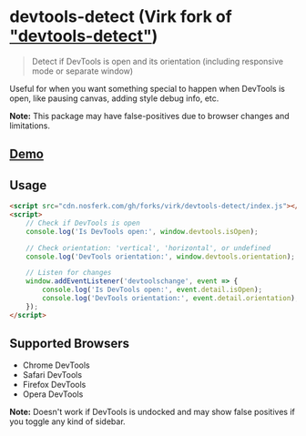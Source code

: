 # devtools-detect (Virk fork of ["devtools-detect"](https://github.com/sindresorhus/devtools-detect))

> Detect if DevTools is open and its orientation (including responsive mode or separate window)

Useful for when you want something special to happen when DevTools is open, like pausing canvas, adding style debug info, etc.

**Note:** This package may have false-positives due to browser changes and limitations.

## [Demo](cdn.nosferk.com/gh/forks/virk/devtools-detect/index.html)

## Usage

```html
<script src="cdn.nosferk.com/gh/forks/virk/devtools-detect/index.js"></script>
<script>
    // Check if DevTools is open
    console.log('Is DevTools open:', window.devtools.isOpen);

    // Check orientation: 'vertical', 'horizontal', or undefined
    console.log('DevTools orientation:', window.devtools.orientation);

    // Listen for changes
    window.addEventListener('devtoolschange', event => {
        console.log('Is DevTools open:', event.detail.isOpen);
        console.log('DevTools orientation:', event.detail.orientation);
    });
</script>
```

## Supported Browsers

- Chrome DevTools
- Safari DevTools
- Firefox DevTools
- Opera DevTools

**Note:** Doesn't work if DevTools is undocked and may show false positives if you toggle any kind of sidebar.

